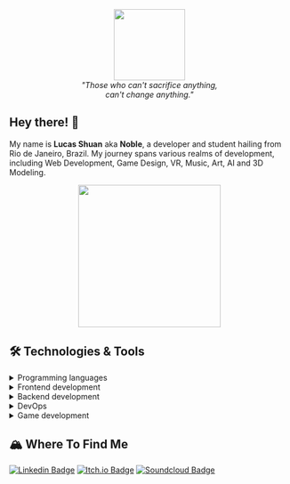 <div align="center">
  <img width=128 src="https://github.com/lucasshuan/lucasshuan/assets/78228526/bc807a75-f9b1-4f04-b778-44b4bd3624f8"/>
  <br><i>"Those who can't sacrifice anything,<br>
  can't change anything."</i>
</div>

## Hey there! 👋

My name is <b>Lucas Shuan</b> aka <b>Noble</b>, a developer and student hailing from Rio de Janeiro, Brazil. My journey spans various realms of development, including Web Development, Game Design, VR, Music, Art, AI and 3D Modeling.

<div align="center">
  <img width=256 src="https://github.com/lucasshuan/lucasshuan/assets/78228526/7473f855-e203-4370-96f6-29b33fe08da9" /></br>
</div>

## 🛠️ Technologies & Tools

<details>
  <summary>Programming languages</summary>
  <br/>
  <img alt="JavaScript, TypeScript, Go, C#" src="https://skillicons.dev/icons?i=js,ts,go,cs" />
  <img alt="C++, Rust" src="https://skillicons.dev/icons?i=cpp,rust" />
  <br/>
</details>
<details>
  <summary>Frontend development</summary>
  <br/>
  <img alt="HTML, CSS, Tailwind, GraphQL" src="https://skillicons.dev/icons?i=html,css,tailwind,graphql" />
  <img alt="NextJS, React, Jest, Vue" src="https://skillicons.dev/icons?i=nextjs,react,jest,vue" />
  <br/>
</details>
<details>
  <summary>Backend development</summary>
  <br/>
  <img alt="Docker, Dotnet, Node, Prisma" src="https://skillicons.dev/icons?i=docker,dotnet,nodejs,prisma" />
  <img alt="Redis, MySQL, Postgres, Mongo" src="https://skillicons.dev/icons?i=redis,mysql,postgres,mongodb" />
  <img alt="NestJS" src="https://skillicons.dev/icons?i=nestjs" />
  <br/>
</details>
<details>
  <summary>DevOps</summary>
  <br/>
  <img alt="Google Cloud Platform, AWS, Kubernetes" src="https://skillicons.dev/icons?i=gcp,aws,kubernetes" />
  <br/>
</details>
<details>
  <summary>Game development</summary>
  <br/>
  <img alt="Unity, Unreal Engine, Blender, Godot" src="https://skillicons.dev/icons?i=unity,unreal,blender,godot" />
  <br/>
</details>

## 🏔️ Where To Find Me

[![Linkedin Badge](https://img.shields.io/badge/-Linkedin-0e76a8?style=for-the-badge&logo=Linkedin&logoColor=white)](https://linkedin.com/in/lucrocha2) 
[![Itch.io Badge](https://img.shields.io/badge/-Itchio-FA5C5C?style=for-the-badge&logo=Itch.io&logoColor=white)](https://nobelven.itch.io/)
[![Soundcloud Badge](https://img.shields.io/badge/-Soundcloud-FF3300?style=for-the-badge&logo=SoundCloud&logoColor=white)](https://soundcloud.com/lucas-shuan)
